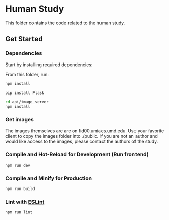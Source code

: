 # Human Study

This folder contains the code related to the human study.

## Get Started

### Dependencies
Start by installing required dependencies:

From this folder, run:
```sh
npm install
```
```sh
pip install Flask
```
```sh
cd api/image_server
npm install
```

### Get images
The images themselves are are on fid00.umiacs.umd.edu.
Use your favorite client to copy the images folder into ./public.
If you are not an author and would like access to the images, please contact the authors of the study.

### Compile and Hot-Reload for Development (Run frontend)

```sh
npm run dev
```

### Compile and Minify for Production

```sh
npm run build
```

### Lint with [ESLint](https://eslint.org/)

```sh
npm run lint
```
